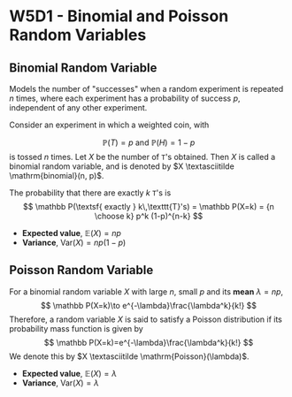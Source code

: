 # W5D1 - Binomial and Poisson Random Variables

## Binomial Random Variable

Models the number of "successes" when a random experiment is repeated $n$ times, where each experiment has a probability of success $p$, independent of any other experiment.

Consider an experiment in which a weighted coin, with

$$\mathbb P(T)=p \text{ and } \mathbb P(H) = 1-p$$
is tossed $n$ times. Let $X$ be the number of $\texttt T$'s obtained. Then $X$ is called a binomial random variable, and is denoted by $X \textasciitilde \mathrm{binomial}(n, p)$.

The probability that there are exactly $k$ $\texttt T$'s is
$$
\mathbb P(\textsf{ exactly } k\,\texttt{T}'s) = \mathbb P(X=k) = {n \choose k} p^k (1-p)^{n-k}
$$
- **Expected value**, $\mathbb E(X)=np$
- **Variance**, $\mathrm{Var}(X)=np(1-p)$

## Poisson Random Variable

For a binomial random variable $X$ with large $n$, small $p$ and its **mean** $\lambda=np$,
$$
\mathbb P(X=k)\to e^{-\lambda}\frac{\lambda^k}{k!}
$$
Therefore, a random variable $X$ is said to satisfy a Poisson distribution if its probability mass function is given by 
$$
\mathbb P(X=k)=e^{-\lambda}\frac{\lambda^k}{k!}
$$
We denote this by $X \textasciitilde \mathrm{Poisson}(\lambda)$.

- **Expected value**, $\mathbb E(X)=\lambda$
- **Variance**, $\mathrm{Var}(X)=\lambda$